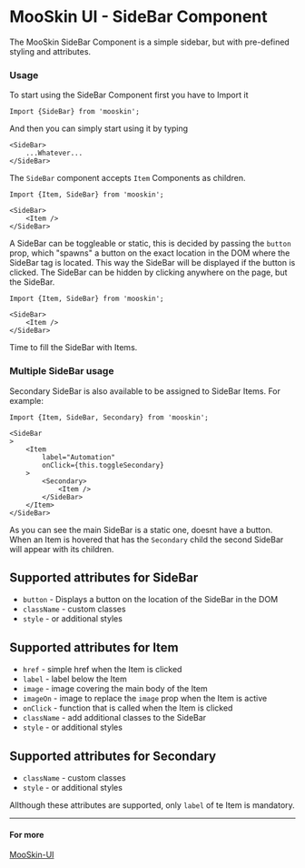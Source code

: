 # MooSkin UI - SideBar Component

The MooSkin SideBar Component is a simple sidebar, but with pre-defined styling and attributes.

### Usage

To start using the SideBar Component first you have to Import it

```
Import {SideBar} from 'mooskin';
```

And then you can simply start using it by typing

```
<SideBar>
    ...Whatever...
</SideBar>
```

The `SideBar` component accepts `Item` Components as children.

```
Import {Item, SideBar} from 'mooskin';

<SideBar>
    <Item />
</SideBar>
```

A SideBar can be toggleable or static, this is decided by passing the `button` prop, which "spawns" a button on the exact location in the DOM where the SideBar tag is located.
This way the SideBar will be displayed if the button is clicked. The SideBar can be hidden by clicking anywhere on the page, but the SideBar.

```
Import {Item, SideBar} from 'mooskin';

<SideBar>
    <Item />
</SideBar>
```

Time to fill the SideBar with Items.

### Multiple SideBar usage

Secondary SideBar is also available to be assigned to SideBar Items. For example:

```
Import {Item, SideBar, Secondary} from 'mooskin';

<SideBar
>
    <Item
        label="Automation"
        onClick={this.toggleSecondary}
    >
        <Secondary>
            <Item />
        </SideBar>
    </Item>
</SideBar>

```

As you can see the main SideBar is a static one, doesnt have a button. When an Item is hovered that has the `Secondary` child the second SideBar will appear with its children.

<div class="playground-doc">

## Supported attributes for SideBar 

* `button` - Displays a button on the location of the SideBar in the DOM
* `className` - custom classes
* `style` - or additional styles

## Supported attributes for Item

* `href` - simple href when the Item is clicked
* `label` - label below the Item
* `image` - image covering the main body of the Item
* `imageOn` - image to replace the `image` prop when the Item is active
* `onClick` - function that is called when the Item is clicked
* `className` - add additional classes to the SideBar
* `style` - or additional styles

## Supported attributes for Secondary

* `className` - custom classes
* `style` - or additional styles

</div>

Allthough these attributes are supported, only `label` of te Item is mandatory.

___

#### For more

[MooSkin-UI](https://github.com/moosend/mooskin-ui)

